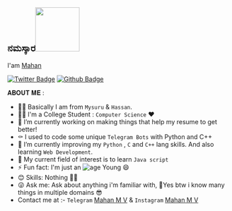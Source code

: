 ## ನಮಸ್ಕಾರ<img src="https://media.giphy.com/media/12oufCB0MyZ1Go/giphy.gif" width="100">

I'am [Mahan](https://github.com/mahanmvofficial)

[![Twitter Badge](https://img.shields.io/badge/-Twitter-1da1f2?style=flat-square&labelColor=1da1f2&logo=twitter&logoColor=white)](https://twitter.com/mahanmvofficial/)
[![Github Badge](https://img.shields.io/badge/-Github-232323?style=flat-square&logo=Github&logoColor=white)](https://github.com/mahanmvofficial)


𝐀𝐁𝐎𝐔𝐓 𝐌𝐄 :

- 👨‍💻 Basically I am from `Mysuru` & `Hassan`.
- 👨‍🎓 I'm a College Student : `Computer Science` ❤
- 🔭 I’m currently working on making things that help my resume to get better!
- ⚰️ I used to code some unique `Telegram Bots` with Python and C++
- 🌱 I’m currently improving my `Python` , `C`  and `C++` lang skills. And also learning `Web Development`.
- 🌝 My current field of interest is to learn `Java script`
- ⚡ Fun fact: I'm just an ![age](https://img.shields.io/badge/age-18-blue) Young 😄
- 😊 Skills: Nothing 🤧😂
- 😜 Ask me: Ask about anything i'm familiar with, 🤔Yes btw i know many things in multiple domains 😎
- Contact me at :-  `Telegram` [Mahan M V](https://t.me/mahanmvofficial) & 
             `Instagram` [Mahan M V](https://Instagram.com/mahanmvofficial)
